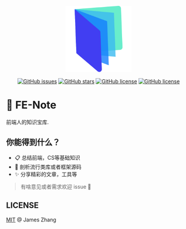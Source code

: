 
<p align="center">
<img alt="logo" src="./docs/public/logo.png" style="width:180px;">
</p>

<p align="center">
<a href="https://github.com/wozien/fe-note/issues"><img alt="GitHub issues" src="https://img.shields.io/github/issues/wozien/fe-note"></a>
<a href="https://github.com/wozien/fe-note/stargazers"><img alt="GitHub stars" src="https://img.shields.io/github/stars/wozien/fe-note"></a>
<a href="https://github.com/wozien/fe-note"><img alt="GitHub license" src="https://img.shields.io/github/license/wozien/fe-note"></a>
<a href="https://github.com/wozien/fe-note"><img alt="GitHub license" src="https://img.shields.io/badge/summary-purple"></a>
</p>

# 📖 FE-Note

前端人的知识宝库.

## 你能得到什么？

- 📋 总结前端，CS等基础知识
- 💪 剖析流行类库或者框架源码
- ✨ 分享精彩的文章，工具等

> 有啥意见或者需求欢迎 issue 💖

## LICENSE
[MIT](LICENSE) @ James Zhang